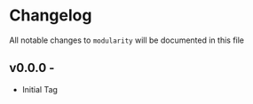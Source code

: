 # Changelog

All notable changes to `modularity` will be documented in this file


## v0.0.0 - 

- Initial Tag
